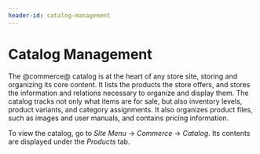```yaml
---
header-id: catalog-management
---
```


# Catalog Management

The @commerce@ catalog is at the heart of any store site, storing and organizing
its core content. It lists the products the store offers, and stores the
information and relations necessary to organize and display them. The catalog
tracks not only what items are for sale, but also inventory levels, product
variants, and category assignments. It also organizes product files, such as
images and user manuals, and contains pricing information.

To view the catalog, go to *Site Menu* &rarr; *Commerce* &rarr; *Catalog*. Its
contents are displayed under the *Products* tab.
